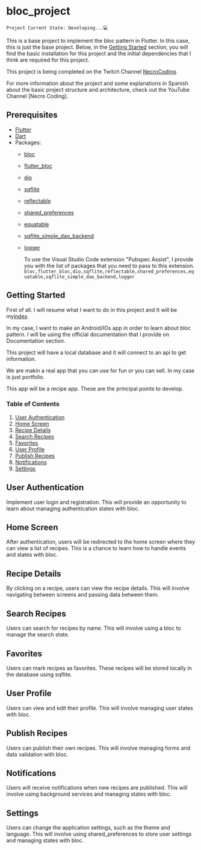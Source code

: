# bloc_project

`Project Current State: Developing...💻`

This is a base project to implement the bloc pattern in Flutter.
In this case, this is just the base project. Below, in the [Getting Started](#getting-started) section,
you will find the basic installation for this project and the initial dependencies that I think
are required for this project.

This project is being completed on the Twitch Channel [NecroCoding](https://www.twitch.tv/necrocoding).

For more information about the project and some explanations in Spanish about the basic project structure and
architecture, check out the YouTube Channel [Necro Coding].

## Prerequisites

- [Flutter](https://flutter.dev/)
- [Dart](https://dart.dev/)
- Packages:
  - [bloc](https://pub.dev/packages/bloc)
  - [flutter_bloc](https://pub.dev/packages/flutter_bloc)
  - [dio](https://pub.dev/packages/dio)
  - [sqflite](https://pub.dev/packages/sqflite)
  - [reflectable](https://pub.dev/packages/reflectable)
  - [shared_preferences](https://pub.dev/packages/shared_preferences)
  - [equatable](https://pub.dev/packages/equatable)
  - [sqflite_simple_dao_backend](https://pub.dev/packages/sqflite_simple_dao_backend)
  - [logger](https://pub.dev/packages/logger)
  
    To use the Visual Studio Code extension "Pubspec Assist", I provide you with the list
    of packages that you need to pass to this extension.
    `bloc,flutter_bloc,dio,sqflite,reflectable,shared_preferences,equatable,sqflite_simple_dao_backend,logger`

## Getting Started

First of all. I will resume what I want to do in this project and It will be my[index](#table-of-contents).

In my case, I want to make an Android/IOs app in order to learn about bloc pattern. I will
be using the official documentation that I provide on Documentation section.

This project will have a local database and it will connect to an api to get information.

We are makin a real app that you can use for fun or you can sell. In my case is just portfolio.

This app will be a recipe app. These are the principal points to develop.

### Table of Contents

  1. [User Authentication](#user-authentication)
  2. [Home Screen](#home-screen)
  3. [Recipe Details](#recipe-details)
  4. [Search Recipes](#search-recipes)
  5. [Favorites](#favorites)
  6. [User Profile](#user-profile)
  7. [Publish Recipes](#publish-recipes)
  8. [Notifications](#notifications)
  9. [Settings](#settings)

## User Authentication

Implement user login and registration. This will provide an opportunity to learn about managing authentication states with bloc.

## Home Screen

After authentication, users will be redirected to the home screen where they can view a list of recipes. This is a chance to learn how to handle events and states with bloc.

## Recipe Details

By clicking on a recipe, users can view the recipe details. This will involve navigating between screens and passing data between them.

## Search Recipes

Users can search for recipes by name. This will involve using a bloc to manage the search state.

## Favorites

Users can mark recipes as favorites. These recipes will be stored locally in the database using sqflite.

## User Profile

Users can view and edit their profile. This will involve managing user states with bloc.

## Publish Recipes

Users can publish their own recipes. This will involve managing forms and data validation with bloc.

## Notifications

Users will receive notifications when new recipes are published. This will involve using background services and managing states with bloc.

## Settings

Users can change the application settings, such as the theme and language. This will involve using shared_preferences to store user settings and managing states with bloc.
